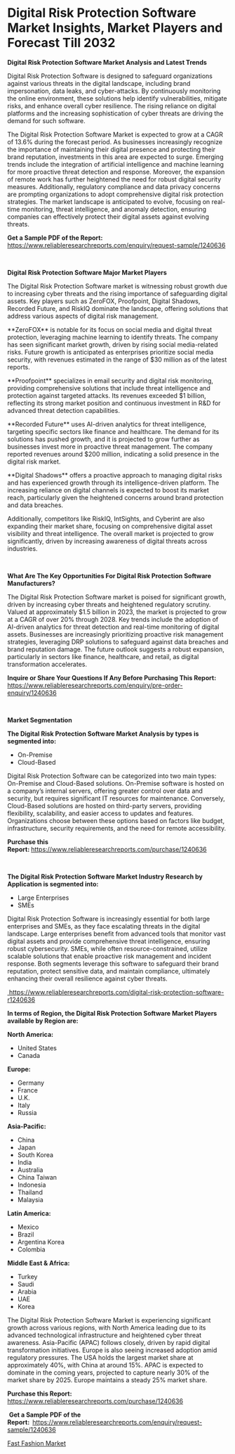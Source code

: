 <p><h1>Digital Risk Protection Software Market Insights, Market Players and Forecast Till 2032</h1></p><p><strong>Digital Risk Protection Software Market Analysis and Latest Trends</strong></p>
<p><p>Digital Risk Protection Software is designed to safeguard organizations against various threats in the digital landscape, including brand impersonation, data leaks, and cyber-attacks. By continuously monitoring the online environment, these solutions help identify vulnerabilities, mitigate risks, and enhance overall cyber resilience. The rising reliance on digital platforms and the increasing sophistication of cyber threats are driving the demand for such software.</p><p>The Digital Risk Protection Software Market is expected to grow at a CAGR of 13.6% during the forecast period. As businesses increasingly recognize the importance of maintaining their digital presence and protecting their brand reputation, investments in this area are expected to surge. Emerging trends include the integration of artificial intelligence and machine learning for more proactive threat detection and response. Moreover, the expansion of remote work has further heightened the need for robust digital security measures. Additionally, regulatory compliance and data privacy concerns are prompting organizations to adopt comprehensive digital risk protection strategies. The market landscape is anticipated to evolve, focusing on real-time monitoring, threat intelligence, and anomaly detection, ensuring companies can effectively protect their digital assets against evolving threats.</p></p>
<p><strong>Get a Sample PDF of the Report:&nbsp;</strong> <a href="https://www.reliableresearchreports.com/enquiry/request-sample/1240636?utm_campaign=2243&utm_medium=2&utm_source=Github&utm_content=ia&utm_term=10032025&utm_id=digital-risk-protection-software">https://www.reliableresearchreports.com/enquiry/request-sample/1240636</a></p>
<p>&nbsp;</p>
<p><strong>Digital Risk Protection Software Major Market Players</strong></p>
<p><p>The Digital Risk Protection Software market is witnessing robust growth due to increasing cyber threats and the rising importance of safeguarding digital assets. Key players such as ZeroFOX, Proofpoint, Digital Shadows, Recorded Future, and RiskIQ dominate the landscape, offering solutions that address various aspects of digital risk management.</p><p>**ZeroFOX** is notable for its focus on social media and digital threat protection, leveraging machine learning to identify threats. The company has seen significant market growth, driven by rising social media-related risks. Future growth is anticipated as enterprises prioritize social media security, with revenues estimated in the range of $30 million as of the latest reports.</p><p>**Proofpoint** specializes in email security and digital risk monitoring, providing comprehensive solutions that include threat intelligence and protection against targeted attacks. Its revenues exceeded $1 billion, reflecting its strong market position and continuous investment in R&D for advanced threat detection capabilities.</p><p>**Recorded Future** uses AI-driven analytics for threat intelligence, targeting specific sectors like finance and healthcare. The demand for its solutions has pushed growth, and it is projected to grow further as businesses invest more in proactive threat management. The company reported revenues around $200 million, indicating a solid presence in the digital risk market.</p><p>**Digital Shadows** offers a proactive approach to managing digital risks and has experienced growth through its intelligence-driven platform. The increasing reliance on digital channels is expected to boost its market reach, particularly given the heightened concerns around brand protection and data breaches.</p><p>Additionally, competitors like RiskIQ, IntSights, and Cyberint are also expanding their market share, focusing on comprehensive digital asset visibility and threat intelligence. The overall market is projected to grow significantly, driven by increasing awareness of digital threats across industries.</p></p>
<p>&nbsp;</p>
<p><strong>What Are The Key Opportunities For Digital Risk Protection Software Manufacturers?</strong></p>
<p><p>The Digital Risk Protection Software market is poised for significant growth, driven by increasing cyber threats and heightened regulatory scrutiny. Valued at approximately $1.5 billion in 2023, the market is projected to grow at a CAGR of over 20% through 2028. Key trends include the adoption of AI-driven analytics for threat detection and real-time monitoring of digital assets. Businesses are increasingly prioritizing proactive risk management strategies, leveraging DRP solutions to safeguard against data breaches and brand reputation damage. The future outlook suggests a robust expansion, particularly in sectors like finance, healthcare, and retail, as digital transformation accelerates.</p></p>
<p><strong>Inquire or Share Your Questions If Any Before Purchasing This Report:</strong> <a href="https://www.reliableresearchreports.com/enquiry/pre-order-enquiry/1240636?utm_campaign=2243&utm_medium=2&utm_source=Github&utm_content=ia&utm_term=10032025&utm_id=digital-risk-protection-software">https://www.reliableresearchreports.com/enquiry/pre-order-enquiry/1240636</a></p>
<p>&nbsp;</p>
<p><strong>Market Segmentation</strong></p>
<p><strong>The Digital Risk Protection Software Market Analysis by types is segmented into:</strong></p>
<p><ul><li>On-Premise</li><li>Cloud-Based</li></ul></p>
<p><p>Digital Risk Protection Software can be categorized into two main types: On-Premise and Cloud-Based solutions. On-Premise software is hosted on a company’s internal servers, offering greater control over data and security, but requires significant IT resources for maintenance. Conversely, Cloud-Based solutions are hosted on third-party servers, providing flexibility, scalability, and easier access to updates and features. Organizations choose between these options based on factors like budget, infrastructure, security requirements, and the need for remote accessibility.</p></p>
<p><strong>Purchase this Report:&nbsp;</strong><a href="https://www.reliableresearchreports.com/purchase/1240636?utm_campaign=2243&utm_medium=2&utm_source=Github&utm_content=ia&utm_term=10032025&utm_id=digital-risk-protection-software">https://www.reliableresearchreports.com/purchase/1240636</a></p>
<p>&nbsp;</p>
<p><strong>The Digital Risk Protection Software Market Industry Research by Application is segmented into:</strong></p>
<p><ul><li>Large Enterprises</li><li>SMEs</li></ul></p>
<p><p>Digital Risk Protection Software is increasingly essential for both large enterprises and SMEs, as they face escalating threats in the digital landscape. Large enterprises benefit from advanced tools that monitor vast digital assets and provide comprehensive threat intelligence, ensuring robust cybersecurity. SMEs, while often resource-constrained, utilize scalable solutions that enable proactive risk management and incident response. Both segments leverage this software to safeguard their brand reputation, protect sensitive data, and maintain compliance, ultimately enhancing their overall resilience against cyber threats.</p></p>
<p><a href="https://www.reliableresearchreports.com/digital-risk-protection-software-r1240636?utm_campaign=2243&utm_medium=2&utm_source=Github&utm_content=ia&utm_term=10032025&utm_id=digital-risk-protection-software">&nbsp;https://www.reliableresearchreports.com/digital-risk-protection-software-r1240636</a></p>
<p><strong>In terms of Region, the Digital Risk Protection Software Market Players available by Region are:</strong></p>
<p>
    <p> <strong> North America: </strong>
        <ul>
            <li>United States</li>
            <li>Canada</li>
        </ul>
        </p> 
    <p> <strong> Europe: </strong>
        <ul>
            <li>Germany</li>
            <li>France</li>
            <li>U.K.</li>
            <li>Italy</li>
            <li>Russia</li>
        </ul>
        </p> 
    <p> <strong> Asia-Pacific: </strong>
        <ul>
            <li>China</li>
            <li>Japan</li>
            <li>South Korea</li>
            <li>India</li>
            <li>Australia</li>
            <li>China Taiwan</li>
            <li>Indonesia</li>
            <li>Thailand</li>
            <li>Malaysia</li>
        </ul>
        </p> 
    <p> <strong> Latin America: </strong>
        <ul>
            <li>Mexico</li>
            <li>Brazil</li>
            <li>Argentina Korea</li>
            <li>Colombia</li>
        </ul>
        </p> 
    <p> <strong> Middle East & Africa: </strong>
        <ul>
            <li>Turkey</li>
            <li>Saudi</li>
            <li>Arabia</li>
            <li>UAE</li>
            <li>Korea</li>
        </ul>
    </p>
    </p>
<p><p>The Digital Risk Protection Software Market is experiencing significant growth across various regions, with North America leading due to its advanced technological infrastructure and heightened cyber threat awareness. Asia-Pacific (APAC) follows closely, driven by rapid digital transformation initiatives. Europe is also seeing increased adoption amid regulatory pressures. The USA holds the largest market share at approximately 40%, with China at around 15%. APAC is expected to dominate in the coming years, projected to capture nearly 30% of the market share by 2025. Europe maintains a steady 25% market share.</p></p>
<p><strong>Purchase this Report: </strong><a href="https://www.reliableresearchreports.com/purchase/1240636?utm_campaign=2243&utm_medium=2&utm_source=Github&utm_content=ia&utm_term=10032025&utm_id=digital-risk-protection-software">https://www.reliableresearchreports.com/purchase/1240636</a></p>
<p>&nbsp;<strong>Get a Sample PDF of the Report:&nbsp;&nbsp;</strong><a href="https://www.reliableresearchreports.com/enquiry/request-sample/1240636?utm_campaign=2243&utm_medium=2&utm_source=Github&utm_content=ia&utm_term=10032025&utm_id=digital-risk-protection-software">https://www.reliableresearchreports.com/enquiry/request-sample/1240636</a></p>
<p><strong></strong></p>
<p><p><a href="https://github.com/jerhoskinson197676/Market-Research-Report-List-1/blob/main/fast-fashion-market.md?utm_campaign=2243&utm_medium=2&utm_source=Github&utm_content=ia&utm_term=10032025&utm_id=digital-risk-protection-software">Fast Fashion Market</a></p></p>